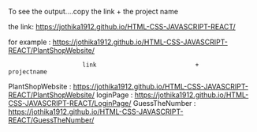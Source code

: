 To see the output....copy the link + the project name

the link: https://jothika1912.github.io/HTML-CSS-JAVASCRIPT-REACT/ 

for example : https://jothika1912.github.io/HTML-CSS-JAVASCRIPT-REACT/PlantShopWebsite/

                         link                            +               projectname


PlantShopWebsite :  https://jothika1912.github.io/HTML-CSS-JAVASCRIPT-REACT/PlantShopWebsite/
loginPage :  https://jothika1912.github.io/HTML-CSS-JAVASCRIPT-REACT/LoginPage/
GuessTheNumber : https://jothika1912.github.io/HTML-CSS-JAVASCRIPT-REACT/GuessTheNumber/
